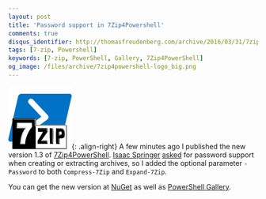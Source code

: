 ```yaml
---
layout: post
title: 'Password support in 7Zip4Powershell'
comments: true
disqus_identifier: http://thomasfreudenberg.com/archive/2016/03/31/7zip4powershell-with-password-support/
tags: [7-zip, Powershell]
keywords: [7-zip, PowerShell, Gallery, 7Zip4PowerShell]
og_image: /files/archive/7zip4powershell-logo_big.png
---
```


![PowerShell Gallery Logo](/files/archive/7zip4powershell-logo.png){: .align-right}
A few minutes ago I published the new version 1.3 of [7Zip4PowerShell](https://github.com/thoemmi/7Zip4Powershell).
[Isaac Springer](http://blog.onyxhat.com/) [asked](https://github.com/thoemmi/7Zip4Powershell/issues/8)
for password support when creating or extracting archives, so I
added the optional parameter `-Password` to both `Compress-7Zip` and `Expand-7Zip`.

You can get the new version at [NuGet](https://www.nuget.org/packages/7Zip4Powershell/1.3.0) as well as
[PowerShell Gallery](https://www.powershellgallery.com/packages/7Zip4Powershell/1.3.0).
